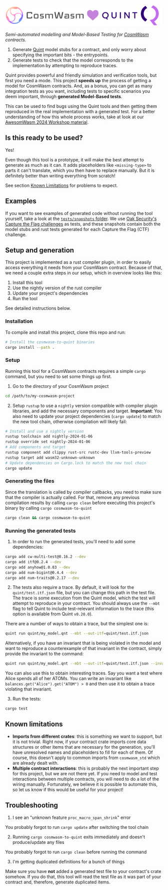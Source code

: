<p align="center">
  <picture>
    <source media="(prefers-color-scheme: dark)" srcset="./images/cosmwasm-to-quint-light.png">
    <img alt="CoswmWasm to Quint" src="./images/cosmwasm-to-quint-dark.png" width=700>
  </picture>
</p>

*Semi-automated modelling and Model-Based Testing for [CosmWasm](https://cosmwasm.com/) contracts.*
1. Generate [Quint](https://github.com/informalsystems/quint) model stubs for a
   contract, and only worry about specifying the important bits - the
   entrypoints.
2. Generate tests to check that the model corresponds to the implementation by
   attempting to reproduce traces.

Quint provides powerful and friendly simulation and verification tools, but
first you need a mode. This project **speeds up** the process of getting a model
for CosmWasm contracts. And, as a bonus, you can get as many integration tests
as you want, including tests to specific scenarios you deem important, through
**generated Model-Based tests**.

This can be used to find bugs using the Quint tools and then getting them
reproduced in the real implementation with a generated test. For a better
understanding of how this whole process works, take at look at our [AwesomWasm
2024 Workshop
material](https://github.com/informalsystems/quint_awesomwasm24_workshop).

## Is this ready to be used?

Yes!

Even though this tool is a prototype, it will make the best attempt to
generate as much as it can. It adds placeholders like `<missing-type>` to parts
it can't translate, which you then have to replace manually. But it is
definitely better than writing everything from scratch!

See section [Known Limitations](#known-limitations) for problems to expect.

## Examples

If you want to see examples of generated code without running the tool yourself,
take a look at the [`tests/snapshots`
folder](https://github.com/informalsystems/cosmwasm-to-quint/tree/main/tests/snapshots).
We use [Oak Security's Capture the Flag
challenges](https://github.com/oak-security/cosmwasm-ctf) as tests, and these
snapshots contain both the model stubs and rust tests generated for each Capture
the Flag (CTF) challenge.

## Setup and generation

This project is implemented as a rust compiler plugin, in order to easily access
everything it needs from your CosmWasm contract. Because of that, we need a
couple extra steps in our setup, which in overview looks like this:
1. Install this tool
2. Use the nightly version of the rust compiler 
3. Update your project's dependencies
4. Run the tool

See detailed instructions below.

### Installation

To compile and install this project, clone this repo and run:

```bash
# Install the cosmwasm-to-quint binaries
cargo install --path .
```

### Setup

Running this tool for a CosmWasm contracts requires a simple `cargo` command,
but you need to set some things up first.

1. Go to the directory of your CosmWasm project

``` bash
cd /path/to/my-cosmwasm-project
```

2. Setup `rustup` to use a `nightly` version compatible with compiler plugin
libraries, and add the necessary components and target. **Important**: You also
need to update your project dependencies (`cargo update`) to match the new tool
chain, otherwise compilation will likely fail:

``` bash
# Install and use a nightly version
rustup toolchain add nightly-2024-01-06
rustup override set nightly-2024-01-06
# Add components and target
rustup component add clippy rust-src rustc-dev llvm-tools-preview
rustup target add wasm32-unknown-unknown
# Update dependencies on Cargo.lock to match the new tool chain
cargo update
```


### Generating the files

Since the translation is called by compiler callbacks, you need to make sure
that the compiler is actually called. For that, remove any previous compilation
results by calling `cargo clean` before executing this project's binary by
calling `cargo cosmwasm-to-quint`

``` bash
cargo clean && cargo cosmwasm-to-quint
```

### Running the generated tests

1. In order to run the generated tests, you'll need to add some dependencies:
```bash
cargo add cw-multi-test@0.16.2 --dev
cargo add itf@0.2.4 --dev
cargo add anyhow@1.0.83 --dev
cargo add num-bigint@0.4.4 --dev
cargo add num-traits@0.2.17 --dev
```

2. The tests also require a trace. By default, it will look for the
   `quint/test.itf.json` file, but you can change this path in the test file.
   The trace is some execution from the Quint model, which the test will attempt
   to reproduce in your contract. You should always use the `--mbt` flag to tell
   Quint to include test-relevant information to the trace (this option is
   available from Quint `v0.20.0`).

There are a number of ways to obtain a trace, but the simplest one is:

``` bash
quint run quint/my_model.qnt --mbt --out-itf=quint/test.itf.json
```

Alternatively, if you have an invariant that is being violated in the model and
want to reproduce a counterexample of that invariant in the contract, simply
provide the invariant to the command:

``` bash
quint run quint/my_model.qnt --mbt --out-itf=quint/test.itf.json --invariant=my_invariant
```

You can also use this to obtain interesting traces. Say you want a test where
Alice spends all of her ATOMs. You can write an invariant like
`balances.get("Alice").get("ATOM") > 0` and then use it to obtain a trace
violating that invariant.

3. Run the tests:

``` bash
cargo test
```

## Known limitations
- **Imports from different crates**: this is something we want to support, but
  it is not trivial. Right now, if your contract crate imports core data
  structures or other items that are necessary for the generation, you'll have
  unresolved names and placeholders to fill for each of them. Of course, this
  doesn't apply to common imports from `cosmwasm_std` which are already dealt
  with.
- **Multiple contract interactions**: this is probably the next important step
  for this project, but we are not there yet. If you need to model and test
  interactions between multiple contracts, you will need to do a lot of the
  wiring manually. Fortunately, we believe it is possible to automate this, so
  let us know if this would be useful for your project!

## Troubleshooting
1. I see an "unknown feature `proc_macro_span_shrink`" error

You probably forgot to run `cargo update` after switching the tool chain

2. Running `cargo cosmwasm-to-quint` exits immediately and doesn't
   produce/update any files

You probably forgot to run `cargo clean` before running the command

3. I'm getting duplicated definitions for a bunch of things

Make sure you have **not** added a generated test file to your contract's crate
somehow. If you do that, this tool will read the test file as it was part of
your contract and, therefore, generate duplicated items.
